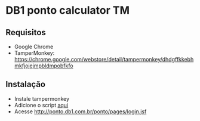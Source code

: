 # DB1 ponto calculator TM


## Requisitos
 - Google Chrome
 - TamperMonkey: https://chrome.google.com/webstore/detail/tampermonkey/dhdgffkkebhmkfjojejmpbldmpobfkfo

## Instalação
 - Instale tampermonkey
 - Adicione o script [aqui](https://github.com/heidiks/db1-ponto-tm-script/raw/master/TM-calculator.user.js)
 - Acesse http://ponto.db1.com.br/ponto/pages/login.jsf